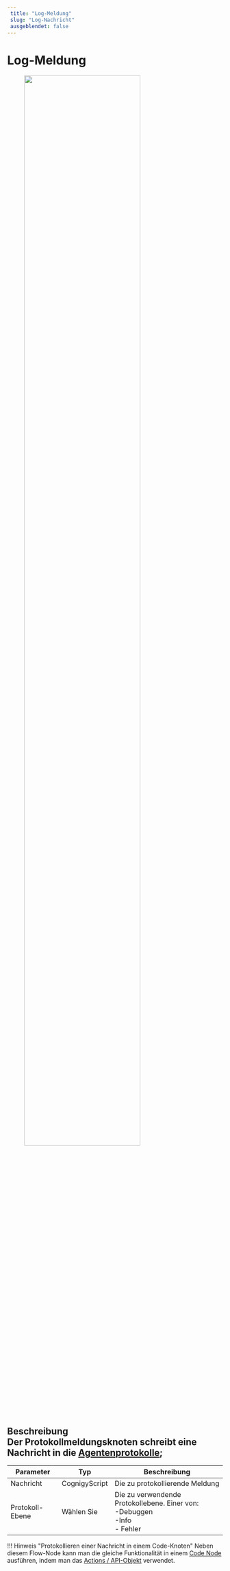 ```yaml
---
 title: "Log-Meldung" 
 slug: "Log-Nachricht" 
 ausgeblendet: false 
---
```

# Log-Meldung

<figure>
  <img class="image-center" src="{{config.site_url}}ai/flow-nodes/images/other/log-message.png" width="80%" />
</figure>

## Beschreibung<div class="divider"></div>Der Protokollmeldungsknoten schreibt eine Nachricht in die [Agentenprotokolle]({{config.site_url}}ai/resources/test/logs/);

| Parameter | Typ | Beschreibung |
|-----------|---------------|------------------------------------------------------------------|
| Nachricht | CognigyScript | Die zu protokollierende Meldung |
| Protokoll-Ebene | Wählen Sie | Die zu verwendende Protokollebene. Einer von:<br/>-Debuggen<br/>-Info<br/>- Fehler |

!!! Hinweis "Protokollieren einer Nachricht in einem Code-Knoten"
    Neben diesem Flow-Node kann man die gleiche Funktionalität in einem [Code Node]({{config.site_url}}ai/flow-nodes/code/code/) ausführen, indem man das [Actions / API-Objekt]({{config.site_url}}ai/flow-nodes/code/actions/) verwendet.